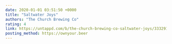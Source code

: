 ```yaml
---
date: 2020-01-01 03:51:50 +0000
title: "Saltwater Joys"
authors: "The Church Brewing Co"
rating: 4
link: https://untappd.com/b/the-church-brewing-co-saltwater-joys/3332913
posting_method: https://ownyour.beer
---
```

